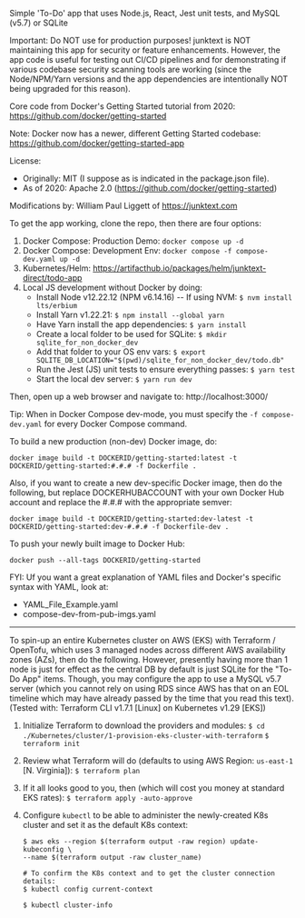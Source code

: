 Simple 'To-Do' app that uses Node.js, React, Jest unit tests, and MySQL (v5.7) or SQLite

Important: Do NOT use for production purposes! junktext is NOT maintaining this app for security or feature enhancements. However, the app code is useful for testing out CI/CD pipelines and for demonstrating if various codebase security scanning tools are working (since the Node/NPM/Yarn versions and the app dependencies are intentionally NOT being upgraded for this reason).

Core code from Docker's Getting Started tutorial from 2020:
https://github.com/docker/getting-started

Note: Docker now has a newer, different Getting Started codebase:
https://github.com/docker/getting-started-app

License:

-   Originally: MIT (I suppose as is indicated in the package.json file).
-   As of 2020: Apache 2.0 (https://github.com/docker/getting-started)

Modifications by: William Paul Liggett of https://junktext.com

To get the app working, clone the repo, then there are four options:

1.  Docker Compose: Production Demo: `docker compose up -d`
2.  Docker Compose: Development Env: `docker compose -f compose-dev.yaml up -d`
3.  Kubernetes/Helm: https://artifacthub.io/packages/helm/junktext-direct/todo-app
4.  Local JS development without Docker by doing:
    -   Install Node v12.22.12 (NPM v6.14.16) -- If using NVM: `$ nvm install lts/erbium`
    -   Install Yarn v1.22.21: `$ npm install --global yarn`
    -   Have Yarn install the app dependencies: `$ yarn install`
    -   Create a local folder to be used for SQLite: `$ mkdir sqlite_for_non_docker_dev`
    -   Add that folder to your OS env vars: `$ export SQLITE_DB_LOCATION="$(pwd)/sqlite_for_non_docker_dev/todo.db"`
    -   Run the Jest (JS) unit tests to ensure everything passes: `$ yarn test`
    -   Start the local dev server: `$ yarn run dev`

Then, open up a web browser and navigate to: http://localhost:3000/

Tip: When in Docker Compose dev-mode, you must specify the `-f compose-dev.yaml` for every Docker Compose command.

To build a new production (non-dev) Docker image, do:

`docker image build -t DOCKERID/getting-started:latest -t DOCKERID/getting-started:#.#.# -f Dockerfile .`

Also, if you want to create a new dev-specific Docker image, then do the following, but replace DOCKERHUBACCOUNT with your own Docker Hub account and replace the #.#.# with the appropriate semver:

`docker image build -t DOCKERID/getting-started:dev-latest -t DOCKERID/getting-started:dev-#.#.# -f Dockerfile-dev .`

To push your newly built image to Docker Hub:

`docker push --all-tags DOCKERID/getting-started`

FYI: Uf you want a great explanation of YAML files and Docker's specific syntax with YAML, look at:

-   YAML_File_Example.yaml
-   compose-dev-from-pub-imgs.yaml

---

To spin-up an entire Kubernetes cluster on AWS (EKS) with Terraform / OpenTofu, which uses 3 managed nodes across different AWS availability zones (AZs), then do the following. However, presently having more than 1 node is just for effect as the central DB by default is just SQLite for the "To-Do App" items. Though, you may configure the app to use a MySQL v5.7 server (which you cannot rely on using RDS since AWS has that on an EOL timeline which may have already passed by the time that you read this text).
(Tested with: Terraform CLI v1.7.1 [Linux] on Kubernetes v1.29 [EKS])

1. Initialize Terraform to download the providers and modules:
   `$ cd ./Kubernetes/cluster/1-provision-eks-cluster-with-terraform`
   `$ terraform init`

2. Review what Terraform will do (defaults to using AWS Region: `us-east-1` [N. Virginia]):
   `$ terraform plan`

3. If it all looks good to you, then (which will cost you money at standard EKS rates):
   `$ terraform apply -auto-approve`

4. Configure `kubectl` to be able to administer the newly-created K8s cluster
   and set it as the default K8s context:

    ```
    $ aws eks --region $(terraform output -raw region) update-kubeconfig \
    --name $(terraform output -raw cluster_name)

    # To confirm the K8s context and to get the cluster connection details:
    $ kubectl config current-context

    $ kubectl cluster-info
    ```
